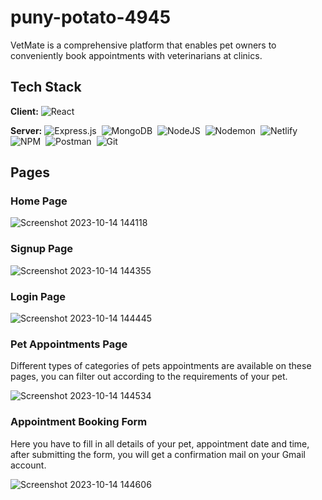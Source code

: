 # puny-potato-4945

VetMate is a comprehensive platform that enables pet owners to conveniently book appointments with veterinarians at clinics.

## Tech Stack

**Client:** 
![React](https://img.shields.io/badge/react-%2320232a.svg?style=for-the-badge&logo=react&logoColor=%2361DAFB)

**Server:** 
![Express.js](https://img.shields.io/badge/express.js-%23404d59.svg?style=for-the-badge&logo=express&logoColor=%2361DAFB)&nbsp;
![MongoDB](https://img.shields.io/badge/MongoDB-%234ea94b.svg?style=for-the-badge&logo=mongodb&logoColor=white)&nbsp;
![NodeJS](https://img.shields.io/badge/node.js-6DA55F?style=for-the-badge&logo=node.js&logoColor=white)&nbsp;
![Nodemon](https://img.shields.io/badge/NODEMON-%23323330.svg?style=for-the-badge&logo=nodemon&logoColor=%BBDEAD)&nbsp;
![Netlify](https://img.shields.io/badge/netlify-%23000000.svg?style=for-the-badge&logo=netlify&logoColor=#00C7B7)&nbsp;
![NPM](https://img.shields.io/badge/NPM-%23CB3837.svg?style=for-the-badge&logo=npm&logoColor=white)&nbsp;
![Postman](https://img.shields.io/badge/Postman-FF6C37?style=for-the-badge&logo=postman&logoColor=white)&nbsp;
![Git](https://img.shields.io/badge/git-%23F05033.svg?style=for-the-badge&logo=git&logoColor=white)&nbsp;
&nbsp;

## Pages
### Home Page
![Screenshot 2023-10-14 144118](https://github.com/mrunalibind/Pet-Care/assets/112799850/e33a00d2-c96a-4c4d-a73d-ce3d76896e64)


### Signup Page
![Screenshot 2023-10-14 144355](https://github.com/mrunalibind/Pet-Care/assets/112799850/450adbb8-f50a-4ef2-a202-dcbecb3c04c9)


### Login Page
![Screenshot 2023-10-14 144445](https://github.com/mrunalibind/Pet-Care/assets/112799850/6aaa84f2-aa70-4b3d-a7de-bf1ad9ec11bf)

### Pet Appointments Page
Different types of categories of pets appointments are available on these pages, you can filter out according to the requirements of your pet.

![Screenshot 2023-10-14 144534](https://github.com/mrunalibind/Pet-Care/assets/112799850/3723849d-2d7b-43ed-af18-df5d2f7a6ae2)


### Appointment Booking Form
Here you have to fill in all details of your pet, appointment date and time, after submitting the form, you will get a confirmation mail on your Gmail account.

![Screenshot 2023-10-14 144606](https://github.com/mrunalibind/Pet-Care/assets/112799850/b06ccd51-8ca1-4ca8-8d30-ae03c1989d69)
